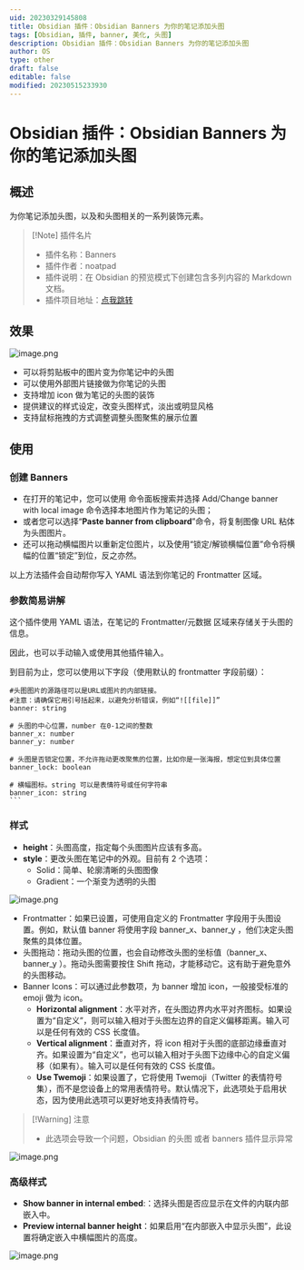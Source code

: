 ```yaml
---
uid: 20230329145808
title: Obsidian 插件：Obsidian Banners 为你的笔记添加头图
tags: [Obsidian, 插件, banner, 美化, 头图]
description: Obsidian 插件：Obsidian Banners 为你的笔记添加头图
author: OS
type: other
draft: false
editable: false
modified: 20230515233930
---
```


# Obsidian 插件：Obsidian Banners 为你的笔记添加头图

## 概述

为你笔记添加头图，以及和头图相关的一系列装饰元素。

> [!Note] 插件名片
>
> - 插件名称：Banners
> - 插件作者：noatpad
> - 插件说明：在 Obsidian 的预览模式下创建包含多列内容的 Markdown 文档。
> - 插件项目地址：[点我跳转](https://github.com/noatpad/obsidian-banners)

## 效果

![image.png](https://cdn.pkmer.cn/images/20230514124921.png!pkmer)

- 可以将剪贴板中的图片变为你笔记中的头图
- 可以使用外部图片链接做为你笔记的头图
- 支持增加 icon 做为笔记的头图的装饰
- 提供建议的样式设定，改变头图样式，淡出或明显风格
- 支持鼠标拖拽的方式调整调整头图聚焦的展示位置

## 使用

### 创建 Banners

- 在打开的笔记中，您可以使用 命令面板搜索并选择
    Add/Change banner with local image 命令选择本地图片作为笔记的头图；
- 或者您可以选择“**Paste banner from clipboard**”命令，将复制图像 URL 粘体为头图图片。
- 还可以拖动横幅图片以重新定位图片，以及使用“锁定/解锁横幅位置”命令将横幅的位置“锁定”到位，反之亦然。

以上方法插件会自动帮你写入 YAML 语法到你笔记的 Frontmatter 区域。

### 参数简易讲解

这个插件使用 YAML 语法，在笔记的 Frontmatter/元数据 区域来存储关于头图的信息。

因此，也可以手动输入或使用其他插件输入。

到目前为止，您可以使用以下字段（使用默认的 frontmatter 字段前缀）：

````语法
#头图图片的源路径可以是URL或图片的内部链接。
#注意：请确保它用引号括起来，以避免分析错误，例如“![[file]]”
banner: string

# 头图的中心位置，number 在0-1之间的整数
banner_x: number
banner_y: number

# 头图是否锁定位置，不允许拖动更改聚焦的位置，比如你是一张海报，想定位到具体位置
banner_lock: boolean

# 横幅图标。string 可以是表情符号或任何字符串
banner_icon: string
```
````

### 样式

- **height**：头图高度，指定每个头图图片应该有多高。
- **style**：更改头图在笔记中的外观。目前有 2 个选项：
	- Solid：简单、轮廓清晰的头图图像
	- Gradient：一个渐变为透明的头图

![image.png](https://cdn.pkmer.cn/images/20230514124507.png!pkmer)

- Frontmatter：如果已设置，可使用自定义的 Frontmatter 字段用于头图设置。例如，默认值 banner 将使用字段 banner_x、banner_y ，他们决定头图聚焦的具体位置。
- 头图拖动：拖动头图的位置，也会自动修改头图的坐标值（banner_x、banner_y ）。拖动头图需要按住 Shift 拖动，才能移动它。这有助于避免意外的头图移动。
- Banner Icons：可以通过此参数项，为 banner 增加 icon，一般接受标准的 emoji 做为 icon。
    - **Horizontal alignment**：水平对齐，在头图边界内水平对齐图标。如果设置为“自定义”，则可以输入相对于头图左边界的自定义偏移距离。输入可以是任何有效的 CSS 长度值。
    - **Vertical alignment**：垂直对齐，将 icon 相对于头图的底部边缘垂直对齐。如果设置为“自定义”，也可以输入相对于头图下边缘中心的自定义偏移（如果有）。输入可以是任何有效的 CSS 长度值。
    - **Use Twemoji**：如果设置了，它将使用 Twemoji（Twitter 的表情符号集），而不是您设备上的常用表情符号。默认情况下，此选项处于启用状态，因为使用此选项可以更好地支持表情符号。

> [!Warning] 注意
> - 此选项会导致一个问题，Obsidian 的头图 或者 banners 插件显示异常

![image.png](https://cdn.pkmer.cn/images/20230514124651.png!pkmer)

### 高级样式

- **Show banner in internal embed**:：选择头图是否应显示在文件的内联内部嵌入中。
- **Preview internal banner height**：如果启用“在内部嵌入中显示头图”，此设置将确定嵌入中横幅图片的高度。

![image.png](https://cdn.pkmer.cn/images/20230514124741.png!pkmer)
